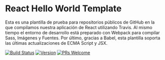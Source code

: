 # React Hello World Template
Esta es una plantilla de prueba para repositorios públicos de GitHub en la que compilamos nuestra aplicación de React utilizando Travis. Al mismo tiempo el entorno de desarrollo está preparado con Webpack para compilar Sass, Imágenes y Fuentes. Por último, gracias a Babel, esta plantilla soporta las últimas actualizaciones de ECMA Script y JSX.

[![Build Status](https://travis-ci.org/whoisnegrello/react-hello-world.svg?branch=dev)](https://travis-ci.org/whoisnegrello/react-hello-world) [![Version](https://img.shields.io/badge/Version-1.1-blue.svg)](https://github.com/whoisnegrello/react-hello-world/tree/master) [![PRs Welcome](https://img.shields.io/badge/PRs-welcome-green.svg)](https://github.com/whoisnegrello/react-hello-world/pulls)